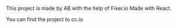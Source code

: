 This project is made by AB with the help of Fixer.io
Made with React.

You can find the project to cc.io